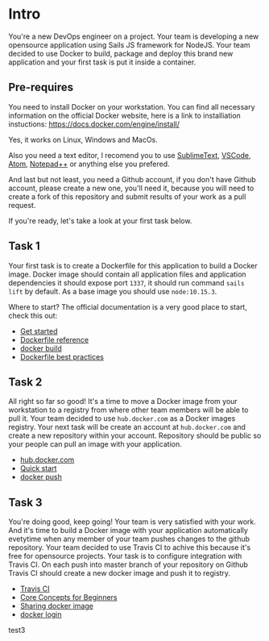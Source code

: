 # Intro

You're a new DevOps engineer on a project. Your team is developing a new opensource application using Sails JS framework for NodeJS. Your team decided to use Docker to build, package and deploy this brand new application and your first task is put it inside a container.


## Pre-requires

You need to install Docker on your workstation. You can find all necessary information on the official Docker website, here is a link to installiation instuctions: https://docs.docker.com/engine/install/

Yes, it works on Linux, Windows and MacOs.

Also you need a text editor, I recomend you to use [SublimeText](https://www.sublimetext.com/3), [VSCode](https://code.visualstudio.com/), [Atom](https://atom.io/), [Notepad++](https://notepad-plus-plus.org/downloads/) or anything else you prefered.

And last but not least, you need a Github account, if you don't have Github account, please create a new one, you'll need it, because you will need to create a fork of this repository and submit results of your work as a pull request.

If you're ready, let's take a look at your first task below.


## Task 1

Your first task is to create a Dockerfile for this application to build a Docker image. Docker image should contain all application files and application dependencies it should expose port `1337`, it should run command `sails lift` by default. As a base image you should use `node:10.15.3`.

Where to start? The official documentation is a very good place to start, check this out:

* [Get started](https://docs.docker.com/get-started/)
* [Dockerfile reference](https://docs.docker.com/engine/reference/builder/)
* [docker build](https://docs.docker.com/engine/reference/commandline/build/)
* [Dockerfile best practices](https://docs.docker.com/develop/develop-images/dockerfile_best-practices/)


## Task 2

All right so far so good! It's a time to move a Docker image from your workstation to a registry from where other team members will be able to pull it. Your team decided to use `hub.docker.com` as a Docker images registry. Your next task will be create an account at `hub.docker.com` and create a new repository within your account. Repository should be public so your people can pull an image with your application.

* [hub.docker.com](https://hub.docker.com/)
* [Quick start](https://docs.docker.com/docker-hub/)
* [docker push](https://docs.docker.com/engine/reference/commandline/push/)


## Task 3

You're doing good, keep going!
Your team is very satisfied with your work. And it's time to build a Docker image with your application automatically evetytime when any member of your team pushes changes to the github repository. Your team decided to use Travis CI to achive this because it's free for opensource projects.
Your task is to configure integration with Travis CI. On each push into master branch of your repository on Github Travis CI should create a new docker image and push it to registry.

* [Travis CI](https://travis-ci.org/)
* [Core Concepts for Beginners](https://docs.travis-ci.com/user/for-beginners/)
* [Sharing docker image](https://docs.travis-ci.com/user/build-stages/share-docker-image/)
* [docker login](https://docs.docker.com/engine/reference/commandline/login/)


test3
